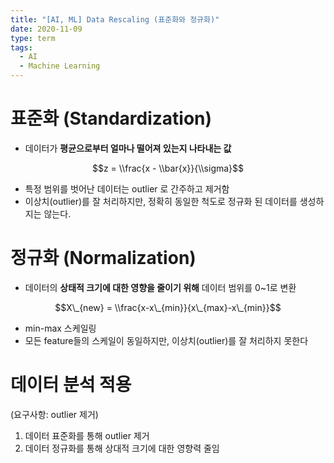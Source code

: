 ```yaml
---
title: "[AI, ML] Data Rescaling (표준화와 정규화)"
date: 2020-11-09
type: term
tags:
  - AI
  - Machine Learning
---
```


# 표준화 (Standardization)

- 데이터가 **평균으로부터 얼마나 떨어져 있는지 나타내는 값**

$$z = \\frac{x - \\bar{x}}{\\sigma}$$

- 특정 범위를 벗어난 데이터는 outlier 로 간주하고 제거함
- 이상치(outlier)를 잘 처리하지만, 정확히 동일한 척도로 정규화 된 데이터를 생성하지는 않는다.

# 정규화 (Normalization)

- 데이터의 **상태적 크기에 대한 영향을 줄이기 위해** 데이터 범위를 0~1로 변환

$$X\_{new} = \\frac{x-x\_{min}}{x\_{max}-x\_{min}}$$

- min-max 스케일링
- 모든 feature들의 스케일이 동일하지만, 이상치(outlier)를 잘 처리하지 못한다

# 데이터 분석 적용

(요구사항: outlier 제거)

1.  데이터 표준화를 통해 outlier 제거
2.  데이터 정규화를 통해 상대적 크기에 대한 영향력 줄임